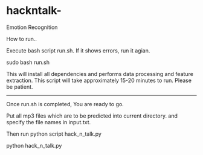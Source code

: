 # hackntalk-
Emotion Recognition 

How to run.. 

Execute bash script run.sh. If it shows errors, run it agian.

sudo bash run.sh

This will install all dependencies and performs data processing and feature extraction. This script will take approximately 15-20 minutes to run. Please be patient. 

---------------------------------------------------------------------------------------------------------------------
Once run.sh is completed, You are ready to go. 

Put all mp3 files which are to be predicted into current directory. and specify the file names in input.txt.

Then run python script hack_n_talk.py

python hack_n_talk.py
